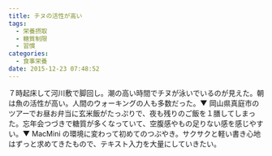 ```yaml
---
title: チヌの活性が高い
tags:
  - 栄養摂取
  - 糖質制限
  - 習慣
categories:
  - 食事栄養
date: 2015-12-23 07:48:52
---
```


７時起床して河川敷で脚回し。潮の高い時間でチヌが泳いでいるのが見えた。朝は魚の活性が高い。人間のウォーキングの人も多数だった。▼ 岡山県真庭市のツアーでお昼お弁当に玄米飯がたっぷりで、夜も残りのご飯を１膳してしまった。忘年会つづきで糖質が多くなっていて、空腹感やもの足りない感を感じやすい。▼ MacMini の環境に変わって初めてのつぶやき。サクサクと軽い書き心地はずっと求めてきたもので、テキスト入力を大量にしていきたい。